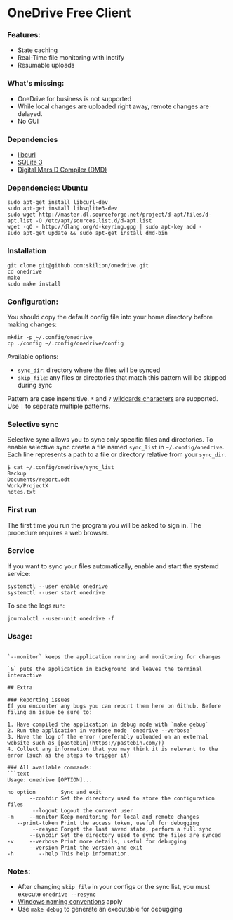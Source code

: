 OneDrive Free Client
====================

### Features:
* State caching
* Real-Time file monitoring with Inotify
* Resumable uploads

### What's missing:
* OneDrive for business is not supported
* While local changes are uploaded right away, remote changes are delayed.
* No GUI

### Dependencies
* [libcurl](http://curl.haxx.se/libcurl/)
* [SQLite 3](https://www.sqlite.org/)
* [Digital Mars D Compiler (DMD)](http://dlang.org/download.html)

### Dependencies: Ubuntu
```
sudo apt-get install libcurl-dev
sudo apt-get install libsqlite3-dev
sudo wget http://master.dl.sourceforge.net/project/d-apt/files/d-apt.list -O /etc/apt/sources.list.d/d-apt.list
wget -qO - http://dlang.org/d-keyring.gpg | sudo apt-key add -
sudo apt-get update && sudo apt-get install dmd-bin
```

### Installation
```
git clone git@github.com:skilion/onedrive.git
cd onedrive
make
sudo make install
```

### Configuration:
You should copy the default config file into your home directory before making changes:
```
mkdir -p ~/.config/onedrive
cp ./config ~/.config/onedrive/config
```

Available options:
* `sync_dir`: directory where the files will be synced
* `skip_file`: any files or directories that match this pattern will be skipped during sync

Pattern are case insensitive.
`*` and `?` [wildcards characters][1] are supported.
Use `|` to separate multiple patterns.

[1]: https://technet.microsoft.com/en-us/library/bb490639.aspx

### Selective sync
Selective sync allows you to sync only specific files and directories.
To enable selective sync create a file named `sync_list` in `~/.config/onedrive`.
Each line represents a path to a file or directory relative from your `sync_dir`.
```
$ cat ~/.config/onedrive/sync_list
Backup
Documents/report.odt
Work/ProjectX
notes.txt
```

### First run
The first time you run the program you will be asked to sign in. The procedure requires a web browser.

### Service
If you want to sync your files automatically, enable and start the systemd service:
```
systemctl --user enable onedrive
systemctl --user start onedrive
```

To see the logs run:
```
journalctl --user-unit onedrive -f
```

### Usage:
```

`--monitor` keeps the application running and monitoring for changes

`&` puts the application in background and leaves the terminal interactive

## Extra

### Reporting issues
If you encounter any bugs you can report them here on Github. Before filing an issue be sure to:

1. Have compiled the application in debug mode with `make debug`
2. Run the application in verbose mode `onedrive --verbose`
3. Have the log of the error (preferably uploaded on an external website such as [pastebin](https://pastebin.com/))
4. Collect any information that you may think it is relevant to the error (such as the steps to trigger it)

### All available commands:
```text
Usage: onedrive [OPTION]...

no option        Sync and exit
       --confdir Set the directory used to store the configuration files
        --logout Logout the current user
-m     --monitor Keep monitoring for local and remote changes
   --print-token Print the access token, useful for debugging
        --resync Forget the last saved state, perform a full sync
       --syncdir Set the directory used to sync the files are synced
-v     --verbose Print more details, useful for debugging
       --version Print the version and exit
-h        --help This help information.
```

### Notes:
* After changing `skip_file` in your configs or the sync list, you must execute `onedrive --resync`
* [Windows naming conventions][2] apply
* Use `make debug` to generate an executable for debugging

[2]: https://msdn.microsoft.com/en-us/library/aa365247
